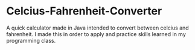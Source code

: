 # Celcius-Fahrenheit-Converter
A quick calculator made in Java intended to convert between celcius and fahrenheit. I made this in order to apply and practice skills learned in my programming class. 
